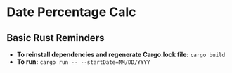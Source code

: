 # Date Percentage Calc

## Basic Rust Reminders

- **To reinstall dependencies and regenerate Cargo.lock file:** `cargo build`
- **To run:** `cargo run -- --startDate=MM/DD/YYYY`